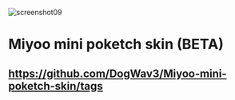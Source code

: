 ![screenshot09](https://user-images.githubusercontent.com/25871524/150566451-0808fa63-ba24-4d6d-ac3c-679ee161be55.png)

# Miyoo mini poketch skin (BETA)
## https://github.com/DogWav3/Miyoo-mini-poketch-skin/tags
